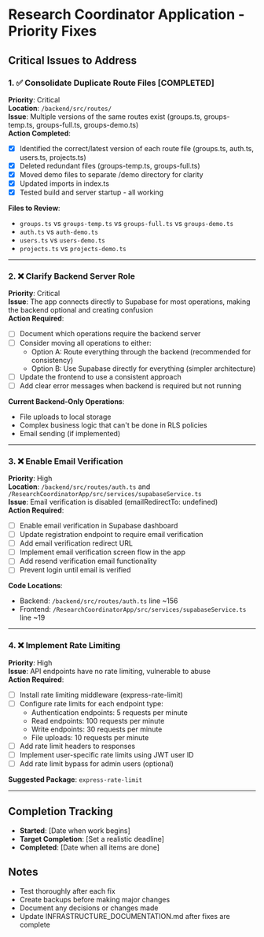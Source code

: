 # Research Coordinator Application - Priority Fixes

## Critical Issues to Address

### 1. ✅ Consolidate Duplicate Route Files [COMPLETED]
**Priority**: Critical  
**Location**: `/backend/src/routes/`  
**Issue**: Multiple versions of the same routes exist (groups.ts, groups-temp.ts, groups-full.ts, groups-demo.ts)  
**Action Completed**:
- [x] Identified the correct/latest version of each route file (groups.ts, auth.ts, users.ts, projects.ts)
- [x] Deleted redundant files (groups-temp.ts, groups-full.ts)
- [x] Moved demo files to separate /demo directory for clarity
- [x] Updated imports in index.ts
- [x] Tested build and server startup - all working

**Files to Review**:
- `groups.ts` vs `groups-temp.ts` vs `groups-full.ts` vs `groups-demo.ts`
- `auth.ts` vs `auth-demo.ts`
- `users.ts` vs `users-demo.ts`
- `projects.ts` vs `projects-demo.ts`

---

### 2. ❌ Clarify Backend Server Role
**Priority**: Critical  
**Issue**: The app connects directly to Supabase for most operations, making the backend optional and creating confusion  
**Action Required**:
- [ ] Document which operations require the backend server
- [ ] Consider moving all operations to either:
  - Option A: Route everything through the backend (recommended for consistency)
  - Option B: Use Supabase directly for everything (simpler architecture)
- [ ] Update the frontend to use a consistent approach
- [ ] Add clear error messages when backend is required but not running

**Current Backend-Only Operations**:
- File uploads to local storage
- Complex business logic that can't be done in RLS policies
- Email sending (if implemented)

---

### 3. ❌ Enable Email Verification
**Priority**: High  
**Location**: `/backend/src/routes/auth.ts` and `/ResearchCoordinatorApp/src/services/supabaseService.ts`  
**Issue**: Email verification is disabled (emailRedirectTo: undefined)  
**Action Required**:
- [ ] Enable email verification in Supabase dashboard
- [ ] Update registration endpoint to require email verification
- [ ] Add email verification redirect URL
- [ ] Implement email verification screen flow in the app
- [ ] Add resend verification email functionality
- [ ] Prevent login until email is verified

**Code Locations**:
- Backend: `/backend/src/routes/auth.ts` line ~156
- Frontend: `/ResearchCoordinatorApp/src/services/supabaseService.ts` line ~19

---

### 4. ❌ Implement Rate Limiting
**Priority**: High  
**Issue**: API endpoints have no rate limiting, vulnerable to abuse  
**Action Required**:
- [ ] Install rate limiting middleware (express-rate-limit)
- [ ] Configure rate limits for each endpoint type:
  - Authentication endpoints: 5 requests per minute
  - Read endpoints: 100 requests per minute
  - Write endpoints: 30 requests per minute
  - File uploads: 10 requests per minute
- [ ] Add rate limit headers to responses
- [ ] Implement user-specific rate limits using JWT user ID
- [ ] Add rate limit bypass for admin users (optional)

**Suggested Package**: `express-rate-limit`

---

## Completion Tracking

- **Started**: [Date when work begins]
- **Target Completion**: [Set a realistic deadline]
- **Completed**: [Date when all items are done]

## Notes

- Test thoroughly after each fix
- Create backups before making major changes
- Document any decisions or changes made
- Update INFRASTRUCTURE_DOCUMENTATION.md after fixes are complete